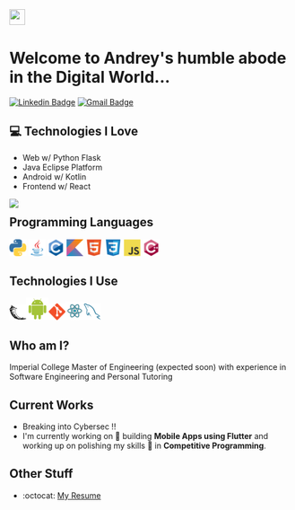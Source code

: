 <img src="https://media.giphy.com/media/hvRJCLFzcasrR4ia7z/giphy.gif" width="28px" height="28px">

<h1>Welcome to Andrey's humble abode in the Digital World...</h1> 

[![Linkedin Badge](https://img.shields.io/badge/-andrey--popov--10x-blue?style=flat-square&logo=Linkedin&logoColor=white&link=https://www.linkedin.com/in/haany-ali)](https://www.linkedin.com/in/haany-ali) 
[![Gmail Badge](https://img.shields.io/badge/-andr10xp@gmail.com-c14438?style=flat-square&logo=Gmail&logoColor=white&link=mailto:andr10xp@gmail.com)](mailto:andr10xp@gmail.com) 
<!-- <p align="left"> <img src="https://komarev.com/ghpvc/?username=Andrey-Kachow" alt="Andrey-Kachow" /> </p> -->

<!-- <div style="text-align: right">There are 10 types of people in the world. Those who get Binary and those who don't.. </div> -->
## :computer: Technologies I Love
* Web w/ Python Flask
* Java Eclipse Platform
* Android w/ Kotlin
* Frontend w/ React
<div style="height: 0;">
	<img
		style="position: relative; bottom: 0; left: 0;" 
		src = "https://github-readme-stats.vercel.app/api/top-langs/?username=Andrey-Kachow&layout=compact">
</div>

## Programming Languages
<img src = 'https://github.com/Andrey-Kachow/Andrey-Kachow/blob/main/images/python2.png' height='30'
/> <img src='https://github.com/Andrey-Kachow/Andrey-Kachow/blob/main/images/java.svg' width='30'
/> <img src = 'https://github.com/Andrey-Kachow/Andrey-Kachow/blob/main/images/c-original.svg' width='30'
/> <img src = 'https://github.com/Andrey-Kachow/Andrey-Kachow/blob/main/images/kotlin.svg' width='30'
/> <img src = 'https://github.com/Andrey-Kachow/Andrey-Kachow/blob/main/images/html.svg' width='30'
/> <img src = 'https://github.com/Andrey-Kachow/Andrey-Kachow/blob/main/images/css.svg' width='30'
/> <img src = 'https://github.com/Andrey-Kachow/Andrey-Kachow/blob/main/images/js.svg' width='30'
/> <img src = 'https://github.com/Andrey-Kachow/Andrey-Kachow/blob/main/images/cpp.svg' width='30'
/> 
 
 ## Technologies I Use
 <img src = 'https://github.com/Andrey-Kachow/Andrey-Kachow/blob/main/images/flask.png' width='30'
 /><img src = 'https://github.com/Andrey-Kachow/Andrey-Kachow/blob/main/images/android.svg' height='40'
 /><img src = 'https://github.com/Andrey-Kachow/Andrey-Kachow/blob/main/images/git.svg' width='30'
 /><img src = 'https://github.com/Andrey-Kachow/Andrey-Kachow/blob/main/images/react.svg' width='33'
 /><img src = 'https://github.com/Andrey-Kachow/Andrey-Kachow/blob/main/images/sql.svg' width='30'/> 
 <!-- <img src = 'https://github.com/Andrey-Kachow/Andrey-Kachow/blob/master/images/nodejs.svg' width='33'/> -->
<!-- <img src = 'https://github.com/Andrey-Kachow/Andrey-Kachow/blob/main/images/django.svg' height='40'/> -->
 
 ## Who am I?
 Imperial College Master of Engineering (expected soon) with experience in Software Engineering and Personal Tutoring

 
## Current Works
 * Breaking into Cybersec !!
 * I'm currently working on 🔭 building **Mobile Apps using Flutter** and working up on polishing my skills 🌱 in **Competitive Programming**.
 
## Other Stuff
  - :octocat: [My Resume](http://andreypopov.xyz/cv)

<!-- ![Andrey's GitHub stats](https://github-readme-stats.vercel.app/api?username=Andrey-Kachow&show_icons=true&hide=[%22issues%22]) -->
 
 
